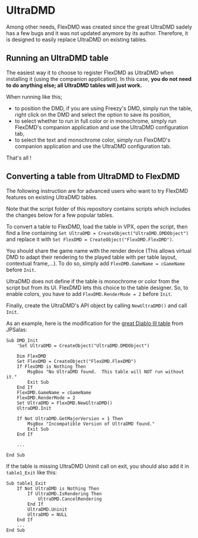 # UltraDMD

Among other needs, FlexDMD was created since the great UltraDMD sadely has a few bugs and it was not updated anymore by its author. Therefore, it is designed to easily replace UltraDMD on existing tables.

## Running an UltraDMD table

The easiest way it to choose to register FlexDMD as UltraDMD when installing it (using the companion application). In this case, **you do not need to do anything else; all UltraDMD tables will just work.**

When running like this;
- to position the DMD, if you are using Freezy's DMD, simply run the table, right click on the DMD and select the option to save its position,
- to select whether to run in full color or in monochrome, simply run FlexDMD's companion application and use the UltraDMD configuration tab,
- to select the text and monochrome color, simply run FlexDMD's companion application and use the UltraDMD configuration tab.

That's all !


## Converting a table from UltraDMD to FlexDMD

The following instruction are for advanced users who want to try FlexDMD features on existing UltraDMD tables. 

Note that the script folder of this repository contains scripts which includes the changes below for a few popular tables.

To convert a table to FlexDMD, load the table in VPX, open the script, then find a line containing `Set UltraDMD = CreateObject("UltraDMD.DMDObject")` and replace it with `Set FlexDMD = CreateObject("FlexDMD.FlexDMD")`.

You should share the game name with the render device (This allows virtual DMD to adapt their rendering to the played table with per table layout, contextual frame,...). To do so, simply add `FlexDMD.GameName = cGameName` before `Init`.

UltraDMD does not define if the table is monochrome or color from the script but from its UI. FlexDMD lets this choice to the table designer. So, to enable colors, you have to add `FlexDMD.RenderMode = 2` before `Init`.

Finally, create the UltraDMD's API object by calling `NewUltraDMD()` and call `Init`.

As an example, here is the modification for the [great Diablo III table](https://www.vpforums.org/index.php?app=downloads&showfile=12750) from JPSalas:
```VBScript
Sub DMD_Init
    'Set UltraDMD = CreateObject("UltraDMD.DMDObject")

    Dim FlexDMD
    Set FlexDMD = CreateObject("FlexDMD.FlexDMD")
    If FlexDMD is Nothing Then
        MsgBox "No UltraDMD found.  This table will NOT run without it."
        Exit Sub
    End If
    FlexDMD.GameName = cGameName
    FlexDMD.RenderMode = 2
    Set UltraDMD = FlexDMD.NewUltraDMD()
    UltraDMD.Init
    
    If Not UltraDMD.GetMajorVersion = 1 Then
        MsgBox "Incompatible Version of UltraDMD found."
        Exit Sub
    End If
	
    ...
	
End Sub
```

If the table is missing UltraDMD Uninit call on exit, you should also add it in `table1_Exit` like this:
```VBScript
Sub table1_Exit
    If Not UltraDMD is Nothing Then
        If UltraDMD.IsRendering Then
            UltraDMD.CancelRendering
        End If
        UltraDMD.Uninit
        UltraDMD = NULL
    End If
    ...
End Sub
```

